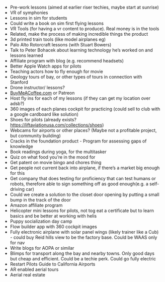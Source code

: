 -   Pre-work lessons (aimed at earlier riser techies, maybe start at sunrise)
-   VR of symphonies
-   Lessons in sim for students 
-   Could write a book on sim first flying lessons 
-   VR Tools (for having a vr content to produce). Real money is in the tools
-   Related, make the process of making incredible things the product
-   3d printed train tools (like model airplanes eg)
-   Palo Alto Rotorcraft lessons (with Stuart Bowers)
-   Talk to Peter Bohacek about learning technology he’s worked on and lessons learned
-   Affiliate program with blog (e.g. recommend headsets)
-   Better Apple Watch apps for pilots 
-   Teaching actors how to fly enough for movie
-   Geology tours of bay, or other types of tours in connection with Stanford 
-   Drone instructor/ lessons?
-   [BuyMeACoffee.com](http://BuyMeACoffee.com) or Patreon
-   Host fly ins for each of my lessons (if they can get my location over adsb?)
-   360 images of each planes cockpit for practicing (could sell to club with a google cardboard like solution)
-   Shoes for pilots (already exists? https://liftaviationusa.com/collections/shoes)
-   Webcams for airports or other places? (Maybe not a profitable project, but community building)
-   Cracks in the foundation product - Program for assessing gaps of knowledge
-   Book readings during yoga, for the multitasker
-   Quiz on what food you’re in the mood for
-   Get patent on movie bingo and chores thing
-   Get people not current back into airplane, if there’s a market big enough for this 
-   Get company that does testing for proficiency that can test humans or robots, therefore able to sign something off as good enough(e.g. a self-driving car)
-   Could we create a solution to the closet door opening by putting a small bump in the track of the door
-   Amazon affiliate program
-   Helicopter mini lessons for pilots, not tog eat a certificate but to learn basics and be better at working with helis
-   Puppy socialization day camp 
-   Flow builder app with 360 cockpit images
-   Fully electronic airplane with solar panel wings (likely trainer like a Cub) - could buy Reid hills view to be the factory base. Could be WAAS only for nav
-   Write blogs for AOPA or similar
- Blimps for transport along the bay and nearby towns. Only good days but cheap and efficient. Could be a techie perk. Could go fully electric 
- Restart Pilots Guide to California Airports
- AR enabled aerial tours
- Aerial real estate 